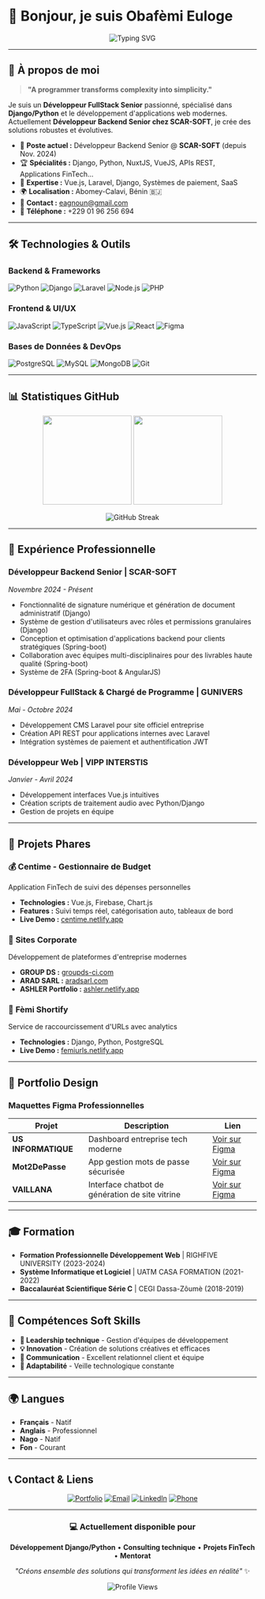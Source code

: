 # 👋 Bonjour, je suis Obafèmi Euloge

<div align="center">

![Typing SVG](https://readme-typing-svg.herokuapp.com?font=Fira+Code&size=22&duration=3000&pause=1000&color=36BCF7&center=true&vCenter=true&width=600&lines=Développeur+FullStack+Senior;Spécialiste+Django+%26+Python;Designer+UI%2FUX+Créatif;Expert+en+Solutions+FinTech)

</div>

---

## 🚀 À propos de moi

> **"A programmer transforms complexity into simplicity."**

Je suis un **Développeur FullStack Senior** passionné, spécialisé dans **Django/Python** et le développement d'applications web modernes. Actuellement **Développeur Backend Senior chez SCAR-SOFT**, je crée des solutions robustes et évolutives.

- 🔭 **Poste actuel :** Développeur Backend Senior @ **SCAR-SOFT** (depuis Nov. 2024)
- 🏆 **Spécialités :** Django, Python, NuxtJS, VueJS, APIs REST, Applications FinTech...
- 🎯 **Expertise :** Vue.js, Laravel, Django, Systèmes de paiement, SaaS
- 🌍 **Localisation :** Abomey-Calavi, Bénin 🇧🇯
- 📧 **Contact :** eagnoun@gmail.com
- 📱 **Téléphone :** +229 01 96 256 694

---

## 🛠️ Technologies & Outils

### Backend & Frameworks
![Python](https://img.shields.io/badge/Python-3776AB?style=flat-square&logo=python&logoColor=white)
![Django](https://img.shields.io/badge/Django-092E20?style=flat-square&logo=django&logoColor=white)
![Laravel](https://img.shields.io/badge/Laravel-FF2D20?style=flat-square&logo=laravel&logoColor=white)
![Node.js](https://img.shields.io/badge/Node.js-339933?style=flat-square&logo=nodedotjs&logoColor=white)
![PHP](https://img.shields.io/badge/PHP-777BB4?style=flat-square&logo=php&logoColor=white)

### Frontend & UI/UX
![JavaScript](https://img.shields.io/badge/JavaScript-F7DF1E?style=flat-square&logo=javascript&logoColor=black)
![TypeScript](https://img.shields.io/badge/TypeScript-3178C6?style=flat-square&logo=typescript&logoColor=white)
![Vue.js](https://img.shields.io/badge/Vue.js-4FC08D?style=flat-square&logo=vuedotjs&logoColor=white)
![React](https://img.shields.io/badge/React-61DAFB?style=flat-square&logo=react&logoColor=black)
![Figma](https://img.shields.io/badge/Figma-F24E1E?style=flat-square&logo=figma&logoColor=white)

### Bases de Données & DevOps
![PostgreSQL](https://img.shields.io/badge/PostgreSQL-336791?style=flat-square&logo=postgresql&logoColor=white)
![MySQL](https://img.shields.io/badge/MySQL-4479A1?style=flat-square&logo=mysql&logoColor=white)
![MongoDB](https://img.shields.io/badge/MongoDB-47A248?style=flat-square&logo=mongodb&logoColor=white)
![Git](https://img.shields.io/badge/Git-F05032?style=flat-square&logo=git&logoColor=white)

---

## 📊 Statistiques GitHub

<div align="center">

<img height="180em" src="https://github-readme-stats.vercel.app/api?username=ObafemiEuloge&show_icons=true&theme=tokyonight&include_all_commits=true&count_private=true"/>
<img height="180em" src="https://github-readme-stats.vercel.app/api/top-langs/?username=ObafemiEuloge&layout=compact&langs_count=8&theme=tokyonight"/>

</div>

<div align="center">

![GitHub Streak](https://github-readme-streak-stats.herokuapp.com/?user=ObafemiEuloge&theme=tokyonight)

</div>

---

## 💼 Expérience Professionnelle

### **Développeur Backend Senior** | SCAR-SOFT
*Novembre 2024 - Présent*
- Fonctionnalité de signature numérique et génération de document administratif (Django)
- Système de gestion d'utilisateurs avec rôles et permissions granulaires (Django)
- Conception et optimisation d'applications backend pour clients stratégiques (Spring-boot)
- Collaboration avec équipes multi-disciplinaires pour des livrables haute qualité (Spring-boot)
- Système de 2FA (Spring-boot & AngularJS)

### **Développeur FullStack & Chargé de Programme** | GUNIVERS
*Mai - Octobre 2024*
- Développement CMS Laravel pour site officiel entreprise
- Création API REST pour applications internes avec Laravel
- Intégration systèmes de paiement et authentification JWT

### **Développeur Web** | VIPP INTERSTIS
*Janvier - Avril 2024*
- Développement interfaces Vue.js intuitives
- Création scripts de traitement audio avec Python/Django
- Gestion de projets en équipe

---

## 🚀 Projets Phares

### 💰 **Centime - Gestionnaire de Budget**
Application FinTech de suivi des dépenses personnelles
- **Technologies :** Vue.js, Firebase, Chart.js
- **Features :** Suivi temps réel, catégorisation auto, tableaux de bord
- **Live Demo :** [centime.netlify.app](https://centime.netlify.app/)

### 🏢 **Sites Corporate**
Développement de plateformes d'entreprise modernes
- **GROUP DS :** [groupds-ci.com](https://www.groupds-ci.com/)
- **ARAD SARL :** [aradsarl.com](https://aradsarl.com/)
- **ASHLER Portfolio :** [ashler.netlify.app](https://ashler.netlify.app/)

### 🔗 **Fèmi Shortify**
Service de raccourcissement d'URLs avec analytics
- **Technologies :** Django, Python, PostgreSQL
- **Live Demo :** [femiurls.netlify.app](http://femiurls.netlify.app/)

---

## 🎨 Portfolio Design

### Maquettes Figma Professionnelles

| Projet | Description | Lien |
|--------|-------------|------|
| **US INFORMATIQUE** | Dashboard entreprise tech moderne | [Voir sur Figma](https://www.figma.com/design/IDzGdi2oAJEIFeyb6WHxlh/US-INFORMATIQUE) |
| **Mot2DePasse** | App gestion mots de passe sécurisée | [Voir sur Figma](https://www.figma.com/design/BZEnsNy0Tlg6FCnDp1i2r4/Mot2DePasse) |
| **VAILLANA** | Interface chatbot de génération de site vitrine | [Voir sur Figma](https://www.figma.com/design/shKkfymd4KHne7nY8etMf8/Maquette-HIGHFIVE) |

---

## 🎓 Formation

- **Formation Professionnelle Développement Web** | RIGHFIVE UNIVERSITY (2023-2024)
- **Système Informatique et Logiciel** | UATM CASA FORMATION (2021-2022)
- **Baccalauréat Scientifique Série C** | CEGI Dassa-Zôumè (2018-2019)

---

## 🌟 Compétences Soft Skills

- **🎯 Leadership technique** - Gestion d'équipes de développement
- **💡 Innovation** - Création de solutions créatives et efficaces
- **🤝 Communication** - Excellent relationnel client et équipe
- **🔄 Adaptabilité** - Veille technologique constante

---

## 🌍 Langues

- **Français** - Natif
- **Anglais** - Professionnel
- **Nago** - Natif
- **Fon** - Courant

---

## 📞 Contact & Liens

<div align="center">

[![Portfolio](https://img.shields.io/badge/Portfolio-FF5722?style=for-the-badge&logo=google-chrome&logoColor=white)](https://obafemi.netlify.app/)
[![Email](https://img.shields.io/badge/Email-D14836?style=for-the-badge&logo=gmail&logoColor=white)](mailto:esngnoun@gmail.com)
[![LinkedIn](https://img.shields.io/badge/LinkedIn-0077B5?style=for-the-badge&logo=linkedin&logoColor=white)](https://linkedin.com/in/agnoun)
[![Phone](https://img.shields.io/badge/Phone-25D366?style=for-the-badge&logo=whatsapp&logoColor=white)](tel:+22996256694)

</div>

---

<div align="center">

### 💻 Actuellement disponible pour

**Développement Django/Python** • **Consulting technique** • **Projets FinTech** • **Mentorat**

*"Créons ensemble des solutions qui transforment les idées en réalité"* ✨

![Profile Views](https://komarev.com/ghpvc/?username=ObafemiEuloge&style=flat-square&color=blue)

</div>

